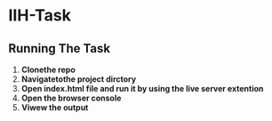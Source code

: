 # IIH-Task

## Running The Task
1. **Clonethe repo** 
2. **Navigatetothe project dirctory** 
3. **Open index.html file and run it by using the live server extention** 
4. **Open the browser console** 
5. **Viwew the output** 
